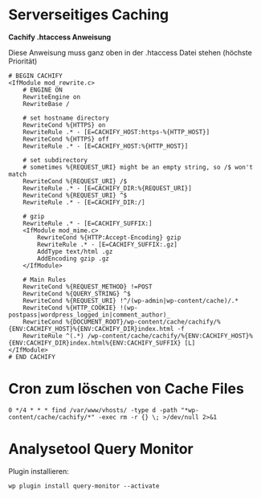 # Serverseitiges Caching

**Cachify .htaccess Anweisung**


Diese Anweisung muss ganz oben in der .htaccess Datei stehen (höchste Priorität)

	# BEGIN CACHIFY
	<IfModule mod_rewrite.c>
		# ENGINE ON
		RewriteEngine on
		RewriteBase /
		
		# set hostname directory
		RewriteCond %{HTTPS} on
		RewriteRule .* - [E=CACHIFY_HOST:https-%{HTTP_HOST}]
		RewriteCond %{HTTPS} off
		RewriteRule .* - [E=CACHIFY_HOST:%{HTTP_HOST}]

		# set subdirectory 
		# sometimes %{REQUEST_URI} might be an empty string, so /$ won't match
		RewriteCond %{REQUEST_URI} /$
		RewriteRule .* - [E=CACHIFY_DIR:%{REQUEST_URI}]
		RewriteCond %{REQUEST_URI} ^$
		RewriteRule .* - [E=CACHIFY_DIR:/]

		# gzip
		RewriteRule .* - [E=CACHIFY_SUFFIX:]
		<IfModule mod_mime.c>
			RewriteCond %{HTTP:Accept-Encoding} gzip
			RewriteRule .* - [E=CACHIFY_SUFFIX:.gz]
			AddType text/html .gz
			AddEncoding gzip .gz
		</IfModule>

		# Main Rules
		RewriteCond %{REQUEST_METHOD} !=POST
		RewriteCond %{QUERY_STRING} ^$
		RewriteCond %{REQUEST_URI} !^/(wp-admin|wp-content/cache)/.*
		RewriteCond %{HTTP_COOKIE} !(wp-postpass|wordpress_logged_in|comment_author)_
		RewriteCond %{DOCUMENT_ROOT}/wp-content/cache/cachify/%{ENV:CACHIFY_HOST}%{ENV:CACHIFY_DIR}index.html -f
		RewriteRule ^(.*) /wp-content/cache/cachify/%{ENV:CACHIFY_HOST}%{ENV:CACHIFY_DIR}index.html%{ENV:CACHIFY_SUFFIX} [L]
	</IfModule>
	# END CACHIFY

# Cron zum löschen von Cache Files

	0 */4 * * * find /var/www/vhosts/ -type d -path "*wp-content/cache/cachify/*" -exec rm -r {} \; >/dev/null 2>&1



# Analysetool Query Monitor

Plugin installieren:

	wp plugin install query-monitor --activate